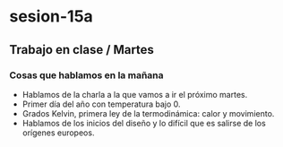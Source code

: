 # sesion-15a

## Trabajo en clase / Martes 

### Cosas que hablamos en la mañana

- Hablamos de la charla a la que vamos a ir el próximo martes.
- Primer día del año con temperatura bajo 0.
- Grados Kelvin, primera ley de la termodinámica: calor y movimiento.
- Hablamos de los inicios del diseño y lo difícil que es salirse de los orígenes europeos.
